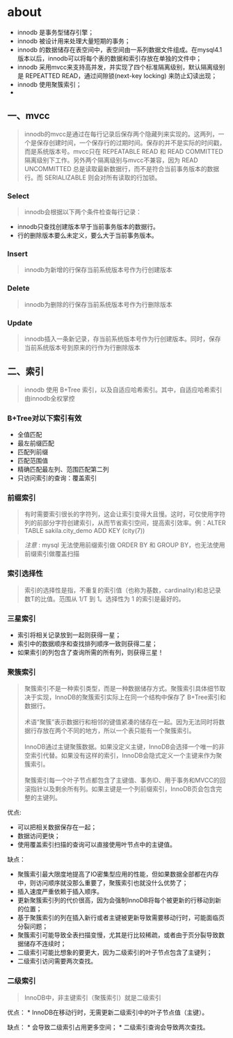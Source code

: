 # about

* innodb 是事务型储存引擎；
* innodb 被设计用来处理大量短期的事务；
* innodb 的数据储存在表空间中，表空间由一系列数据文件组成。在mysql4.1版本以后，innodb可以将每个表的数据和索引存放在单独的文件中；
* innodb 采用mvcc来支持高并发，并实现了四个标准隔离级别，默认隔离级别是 REPEATTED READ，通过间隙锁(next-key locking) 来防止幻读出现；
* innodb 使用聚簇索引；
* 

## 一、mvcc

> innodb的mvcc是通过在每行记录后保存两个隐藏列来实现的。这两列，一个是保存创建时间，一个保存行的过期时间。保存的并不是实际的时间戳，而是系统版本号。mvcc只在 REPEATABLE READ 和 READ COMMITTED 隔离级别下工作。另外两个隔离级别与mvcc不兼容，因为 READ UNCOMMITTED 总是读取最新数据行，而不是符合当前事务版本的数据行。而 SERIALIZABLE 则会对所有读取的行加锁。

### Select

> innodb会根据以下两个条件检查每行记录：

* innodb只查找创建版本早于当前事务版本的数据行。
* 行的删除版本要么未定义，要么大于当前事务版本。

### Insert

> innodb为新增的行保存当前系统版本号作为行创建版本

### Delete

> innodb为删除的行保存当前系统版本号作为行删除版本

### Update

> innodb插入一条新记录，存当前系统版本号作为行创建版本。同时，保存当前系统版本号到原来的行作为行删除版本

## 二、索引

> innodb 使用 B+Tree 索引，以及自适应哈希索引。其中，自适应哈希索引由innodb全权掌控

### B+Tree对以下索引有效

* 全值匹配
* 最左前缀匹配
* 匹配列前缀
* 匹配范围值
* 精确匹配最左列、范围匹配第二列
* 只访问索引的查询：覆盖索引

### 前缀索引

> 有时需要索引很长的字符列，这会让索引变得大且慢。这时，可仅使用字符列的前部分字符创建索引，从而节省索引空间，提高索引效率。例：ALTER TABLE sakila.city_demo ADD KEY (city(7))

> *注意* : mysql 无法使用前缀索引做 ORDER BY 和 GROUP BY，也无法使用前缀索引做覆盖扫描

### 索引选择性

> 索引的选择性是指，不重复的索引值（也称为基数，cardinality)和总记录数T的比值。范围从 1/T 到 1。选择性为 1 的索引是最好的。

### 三星索引

* 索引将相关记录放到一起则获得一星；
* 索引中的数据顺序和查找排列顺序一致则获得二星；
* 如果索引的列包含了查询所需的所有列，则获得三星！

### 聚簇索引

> 聚簇索引不是一种索引类型，而是一种数据储存方式。聚簇索引具体细节取决于实现，InnoDB的聚簇索引实际上在同一个结构中保存了 B+Tree索引和数据行。<br>
> <br>术语“聚簇”表示数据行和相邻的键值紧凑的储存在一起。因为无法同时将数据行存放在两个不同的地方，所以一个表只能有一个聚簇索引。<br>
> <br>InnoDB通过主键聚簇数据。如果没定义主键，InnoDB会选择一个唯一的非空索引代替。如果没有这样的索引，InnoDB会隐式定义一个主键来作为聚簇索引。<br>
> <br>聚簇索引每一个叶子节点都包含了主键值、事务ID、用于事务和MVCC的回滚指针以及剩余所有列。如果主键是一个列前缀索引，InnoDB页会包含完整的主键列。<br>

优点: 
* 可以把相关数据保存在一起；
* 数据访问更快；
* 使用覆盖索引扫描的查询可以直接使用叶节点中的主键值。

缺点：
* 聚簇索引最大限度地提高了IO密集型应用的性能，但如果数据全部都在内存中，则访问顺序就没那么重要了，聚簇索引也就没什么优势了；
* 插入速度严重依赖于插入顺序。
* 更新聚簇索引列的代价很高，因为会强制InnoDB将每个被更新的行移动到新的位置；
* 基于聚簇索引的列在插入新行或者主键被更新导致需要移动行时，可能面临页分裂问题；
* 聚簇索引可能导致全表扫描变慢，尤其是行比较稀疏，或者由于页分裂导致数据储存不连续时；
* 二级索引可能比想象的要更大，因为二级索引的叶子节点包含了主键列；
* 二级索引访问需要两次查找。

### 二级索引

> InnoDB中，非主键索引（聚簇索引）就是二级索引

优点：
    * InnoDB在移动行时，无需更新二级索引中的叶子节点值（主键）。

缺点：
    * 会导致二级索引占用更多空间；
    * 二级索引查询会导致两次查找。
